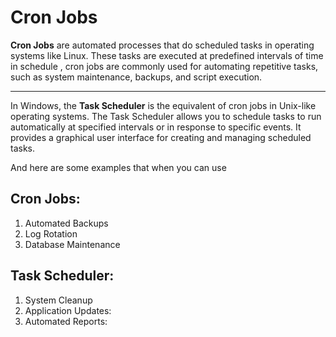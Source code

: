 # Cron Jobs
**Cron Jobs** are automated processes that do scheduled tasks in operating systems like Linux.
These tasks are executed at predefined intervals of time in schedule , cron jobs are commonly used for automating repetitive tasks, such as system maintenance, backups, and script execution.

-----------------------------------------------------------------------


In Windows, the **Task Scheduler** is the equivalent of cron jobs in Unix-like operating systems. The Task Scheduler allows you to schedule tasks to run automatically at specified intervals or in response to specific events. 
It provides a graphical user interface for creating and managing scheduled tasks.

And here are some examples that when you can use 
## Cron Jobs:
1. Automated Backups
2. Log Rotation
3. Database Maintenance
## Task Scheduler:
1. System Cleanup
2. Application Updates:
3. Automated Reports:

